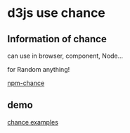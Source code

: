 # d3js use chance

## Information of chance

can use in browser, component, Node...

for Random anything!

[npm-chance](https://www.npmjs.com/package/chance)

## demo

[chance examples](https://bigdata-mindstorms.github.io/d3-playground/sinlov/npm-chance)
